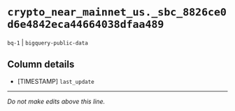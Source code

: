 # `crypto_near_mainnet_us._sbc_8826ce0d6e4842eca44664038dfaa489`
`bq-1` | `bigquery-public-data`

## Column details
* [TIMESTAMP] `last_update`

-------------------------------------------------------------------------------
*Do not make edits above this line.*
